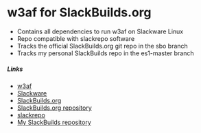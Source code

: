 # w3af for SlackBuilds.org

*  Contains all dependencies to run w3af on Slackware Linux
*  Repo compatible with slackrepo software
*  Tracks the official SlackBuilds.org git repo in the sbo branch
*  Tracks my personal SlackBuilds repo in the es1-master branch

##### Links
* [w3af](https://github.com/andresriancho/w3af)
* [Slackware](http://www.slackware.com/)
* [SlackBuilds.org](http://www.slackbuilds.org)
* [SlackBuilds.org repository](http://slackbuilds.org/cgit/slackbuilds/)
* [slackrepo](https://idlemoor.github.io/slackrepo/index.html)
* [My SlackBuilds repository](https://github.com/BrentonEarl/es1-slackware-stuff)
